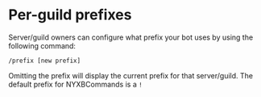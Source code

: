 # Per-guild prefixes

Server/guild owners can configure what prefix your bot uses by using the following command:

`/prefix [new prefix]`

Omitting the prefix will display the current prefix for that server/guild. The default prefix for NYXBCommands is a `!`
